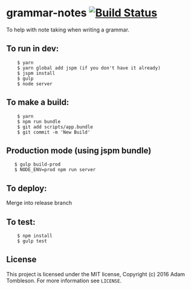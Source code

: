 # grammar-notes [![Build Status](https://travis-ci.org/rek/grammar-notes.svg?branch=master)](https://travis-ci.org/rek/grammar-notes)

To help with note taking when writing a grammar.

## To run in dev:

```
	$ yarn
	$ yarn global add jspm (if you don't have it already)
	$ jspm install
	$ gulp
	$ node server
```

## To make a build:

```
	$ yarn
	$ npm run bundle
	$ git add scripts/app.bundle
	$ git commit -m 'New Build'
```

## Production mode (using jspm bundle)

```
   $ gulp build-prod
   $ NODE_ENV=prod npm run server
```

## To deploy:

Merge into release branch

## To test:

```
	$ npm install
	$ gulp test
```

## License

This project is licensed under the MIT license, Copyright (c) 2016 Adam Tombleson. For more information see `LICENSE`.
